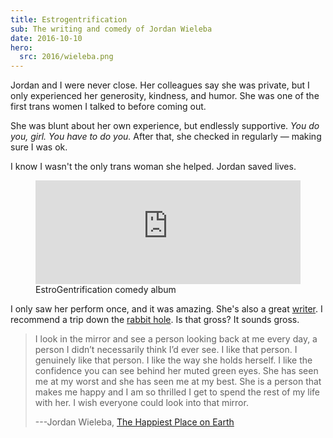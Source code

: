 ```yaml
---
title: Estrogentrification
sub: The writing and comedy of Jordan Wieleba
date: 2016-10-10
hero:
  src: 2016/wieleba.png
---
```


Jordan and I were never close.
Her colleagues say she was private,
but I only experienced her generosity,
kindness, and humor.
She was one of the first trans women I talked to
before coming out.

<!-- intro -->

She was blunt about her own experience,
but endlessly supportive.
*You do you, girl. You have to do you.*
After that, she checked in regularly —
making sure I was ok.

I know I wasn't the only trans woman she helped.
Jordan saved lives.

<figure>
  <iframe
    src="https://w.soundcloud.com/player/?url=https%3A//api.soundcloud.com/tracks/219256111&color=ff5500&auto_play=false&hide_related=false&show_comments=true&show_user=true&show_reposts=false"
    width="100%"
    height="166"
    frameborder="0"></iframe>
  <figcaption>EstroGentrification comedy album</figcaption>
</figure>

I only saw her perform once,
and it was amazing.
She's also a great [writer][writer].
I recommend a trip down the [rabbit hole][hole].
Is that gross?
It sounds gross.

[writer]: https://web.archive.org/web/20160317185330/https://harlot.media/articles/1385/on-the-joys-of-cis-people-telling-me-how-well-i-pass
[hole]: https://web.archive.org/web/20161125111837/http://wieleblog.tumblr.com/

> I look in the mirror
> and see a person looking back at me every day,
> a person I didn’t necessarily think I’d ever see.
> I like that person.
> I genuinely like that person.
> I like the way she holds herself.
> I like the confidence you can see
> behind her muted green eyes.
> She has seen me at my worst
> and she has seen me at my best.
> She is a person that makes me happy
> and I am so thrilled I get to spend
> the rest of my life with her.
> I wish everyone could look into that mirror.
>
> ---Jordan Wieleba, [The Happiest Place on Earth][happy]

[happy]: https://web.archive.org/web/20161021060932/http://wieleblog.tumblr.com/post/145865299161/the-happiest-place-on-earth
